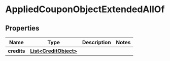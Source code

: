 

# AppliedCouponObjectExtendedAllOf


## Properties

| Name | Type | Description | Notes |
|------------ | ------------- | ------------- | -------------|
|**credits** | [**List&lt;CreditObject&gt;**](CreditObject.md) |  |  |



